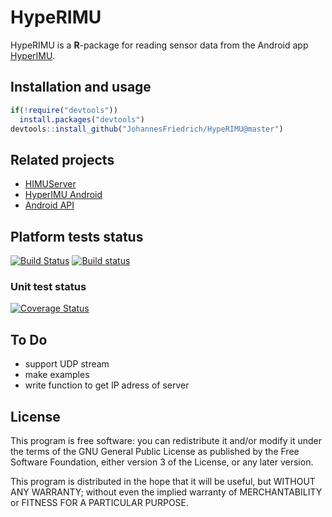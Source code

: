 # HypeRIMU

HypeRIMU is a **R**-package for reading sensor data from the Android app [HyperIMU](https://play.google.com/store/apps/details?id=com.ianovir.hyper_imu&hl=de). 

## Installation and usage

```r
if(!require("devtools"))
  install.packages("devtools")
devtools::install_github("JohannesFriedrich/HypeRIMU@master")
```

## Related projects 

* [HIMUServer](https://github.com/ianovir/HIMUServer/)
* [HyperIMU Android](https://play.google.com/store/apps/details?id=com.ianovir.hyper_imu&hl=de)
* [Android API](https://developer.android.com/guide/topics/sensors/index.html)

## Platform tests status 
[![Build Status](https://travis-ci.org/JohannesFriedrich/HypeRIMU.svg?branch=master)](https://travis-ci.org/JohannesFriedrich/HypeRIMU)
[![Build status](https://ci.appveyor.com/api/projects/status/lm7jn3t558yxveve?svg=true)](https://ci.appveyor.com/project/JohannesFriedrich/hyperimu)


### Unit test status
[![Coverage Status](https://codecov.io/gh/JohannesFriedrich/HypeRIMU/branch/master/graph/badge.svg)](https://codecov.io/gh/JohannesFriedrich/HypeRIMU)


## To Do

* support UDP stream
* make examples
* write function to get IP adress of server

## License

This program is free software: you can redistribute it and/or modify
it under the terms of the GNU General Public License as published by
the Free Software Foundation, either version 3 of the License, or
any later version.

This program is distributed in the hope that it will be useful,
but WITHOUT ANY WARRANTY; without even the implied warranty of
MERCHANTABILITY or FITNESS FOR A PARTICULAR PURPOSE.  
